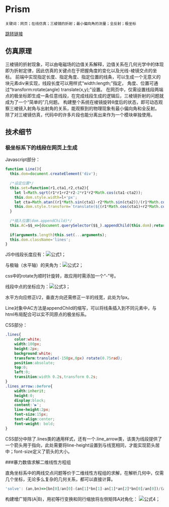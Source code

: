 # Prism
    关键词：网页；在线仿真；三棱镜的折射；最小偏向角的测量；全反射；极坐标
    
[跳转链接](https://caojiale233.github.io/Prism/)

## 仿真原理
三棱镜的折射现象，可以由电磁场的边值关系解释，边值关系在几何光学中的体现即为折射定律，因此仿真的关键点在于把握角度的变化以及光线-棱镜交点的坐标。
前端中实现指定长度、指定角度、指定位置的线条，可以生成一个无意义的块元素div来实现，线段长度可以用样式“width:length;”指定，
角度、位置可通过“transform:rotate(angle) translate(x,y);”设置。
在网页中，仅需设置线段两端点的极坐标即生成一条任意线段，在完成线段生成的逻辑后，三棱镜折射的问题就成为了一个“简单的”几何题。
构建整个系统在棱镜旋转θ度后的状态，即可动态观察三棱镜入射角与出射角的关系，能观察到的物理现象有最小偏向角和全反射。
除了对三棱镜仿真，代码中的许多片段也能分离出来作为一个模块单独使用。

## 技术细节
### 极坐标系下的线段在网页上生成
Javascript部分：
```javascript
function Line(){
  this.dom=document.createElement('div');
  
  /*设定位置*/
  this.set=function(r1,cta1,r2,cta2){
    let l=Math.sqrt(r1*r1+r2*r2-2*r1*r2*Math.cos(cta1-cta2));
    this.dom.style.width=l+'px';
    let cta=Math.atan((r1*Math.sin(cta1)-r2*Math.sin(cta2))/(r1*Math.cos(cta1)-r2*Math.cos(cta2)));
    this.dom.style.transform=`translate(${(r1*Math.cos(cta1)+r2*Math.cos(cta2))/2-l/2}px,${-(r1*Math.sin(cta1)+r2*Math.sin(cta2))/2-1}px) rotate(${-cta}rad)`;
  }
  
  /*插入位置(dom.appendChild)*/
  this.AC=$$_=>{document.querySelector($$_).appendChild(this.dom);return this}
  
  if(arguments.length)this.set(...arguments);
  this.dom.className='lines';
}
```
JS中线段长度应有：![公式1](https://caojiale233.github.io/Prism/img/公式1.jpg)；

与极轴（水平轴）的夹角为：![公式2](https://caojiale233.github.io/Prism/img/公式2.jpg)；

css中的rotate为顺时针旋转，故应用时需添加一个“-”号。

线段中点的坐标应为：![公式3](https://caojiale233.github.io/Prism/img/公式3.jpg)；

水平方向应修正l/2，垂直方向还需修正一半的线宽，此处为1px。

Line对象中AC方法是appendChild的缩写，可以将线条插入到不同元素中，与html布局配合可以实不同原点的极坐标系。

CSS部分：
```css
.lines{
    color:white;
	width:100px;
	height:2px;
	background:white;
	transform:translate(-150px,0px) rotate(0.75rad);
	position:absolute;
	top:0;
	left:0;
	transition:width 0.2s,transform 0.2s;
}
.lines_arrow::before{
	width:inherit;
	height:0;
	display:block;
	content:'▶';
	line-height:2px;
	font-size:15px;
	text-align:center;
	font-weight: bold;
}
```
CSS部分中除了.lines类的通用样式，还有一个.line_arrow类，该类为线段提供了一个箭头用于指向，此处需要将line-height设置到与线宽相同，才能实现箭头居中；font-size定义了箭头的大小。

###暴力数值求解二维线性方程组

直角坐标系中的两线交点问题等价于二维线性方程组的求解，在解析几何中，仅需几个坐标，无论多么复杂的几何关系，都可以直接计算。
```javascript
'solve': (an,bn)=>[bn[0]/an[0]-(an[1]*bn[1]-an[1]*an[2]*bn[0]/an[0])/(an[0]*an[3]-an[1]*an[2]),(an[0]*bn[1]-bn[0]*an[2])/(an[0]*an[3]-an[1]*an[2])]
```
构建增广矩阵(A|B)，用初等行变换和同行缩放将左侧矩阵A对角化：
![公式4](https://caojiale233.github.io/Prism/img/公式4.jpg)；
